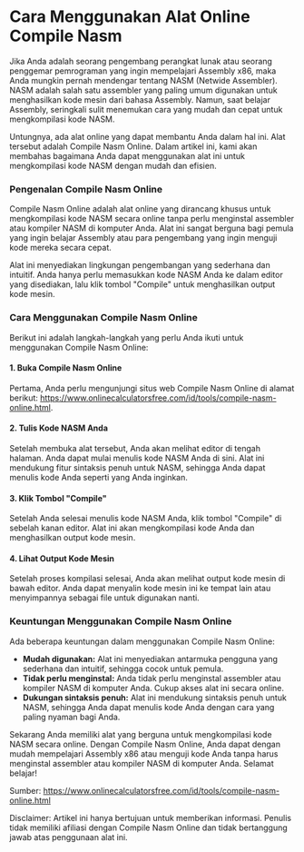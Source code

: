 Cara Menggunakan Alat Online Compile Nasm
=========================================

Jika Anda adalah seorang pengembang perangkat lunak atau seorang penggemar pemrograman yang ingin mempelajari Assembly x86, maka Anda mungkin pernah mendengar tentang NASM (Netwide Assembler). NASM adalah salah satu assembler yang paling umum digunakan untuk menghasilkan kode mesin dari bahasa Assembly. Namun, saat belajar Assembly, seringkali sulit menemukan cara yang mudah dan cepat untuk mengkompilasi kode NASM.

Untungnya, ada alat online yang dapat membantu Anda dalam hal ini. Alat tersebut adalah Compile Nasm Online. Dalam artikel ini, kami akan membahas bagaimana Anda dapat menggunakan alat ini untuk mengkompilasi kode NASM dengan mudah dan efisien.

### Pengenalan Compile Nasm Online

Compile Nasm Online adalah alat online yang dirancang khusus untuk mengkompilasi kode NASM secara online tanpa perlu menginstal assembler atau kompiler NASM di komputer Anda. Alat ini sangat berguna bagi pemula yang ingin belajar Assembly atau para pengembang yang ingin menguji kode mereka secara cepat.

Alat ini menyediakan lingkungan pengembangan yang sederhana dan intuitif. Anda hanya perlu memasukkan kode NASM Anda ke dalam editor yang disediakan, lalu klik tombol "Compile" untuk menghasilkan output kode mesin.

### Cara Menggunakan Compile Nasm Online

Berikut ini adalah langkah-langkah yang perlu Anda ikuti untuk menggunakan Compile Nasm Online:

#### 1. Buka Compile Nasm Online

Pertama, Anda perlu mengunjungi situs web Compile Nasm Online di alamat berikut: <https://www.onlinecalculatorsfree.com/id/tools/compile-nasm-online.html>.

#### 2. Tulis Kode NASM Anda

Setelah membuka alat tersebut, Anda akan melihat editor di tengah halaman. Anda dapat mulai menulis kode NASM Anda di sini. Alat ini mendukung fitur sintaksis penuh untuk NASM, sehingga Anda dapat menulis kode Anda seperti yang Anda inginkan.

#### 3. Klik Tombol "Compile"

Setelah Anda selesai menulis kode NASM Anda, klik tombol "Compile" di sebelah kanan editor. Alat ini akan mengkompilasi kode Anda dan menghasilkan output kode mesin.

#### 4. Lihat Output Kode Mesin

Setelah proses kompilasi selesai, Anda akan melihat output kode mesin di bawah editor. Anda dapat menyalin kode mesin ini ke tempat lain atau menyimpannya sebagai file untuk digunakan nanti.

### Keuntungan Menggunakan Compile Nasm Online

Ada beberapa keuntungan dalam menggunakan Compile Nasm Online:

- **Mudah digunakan:** Alat ini menyediakan antarmuka pengguna yang sederhana dan intuitif, sehingga cocok untuk pemula.
- **Tidak perlu menginstal:** Anda tidak perlu menginstal assembler atau kompiler NASM di komputer Anda. Cukup akses alat ini secara online.
- **Dukungan sintaksis penuh:** Alat ini mendukung sintaksis penuh untuk NASM, sehingga Anda dapat menulis kode Anda dengan cara yang paling nyaman bagi Anda.

Sekarang Anda memiliki alat yang berguna untuk mengkompilasi kode NASM secara online. Dengan Compile Nasm Online, Anda dapat dengan mudah mempelajari Assembly x86 atau menguji kode Anda tanpa harus menginstal assembler atau kompiler NASM di komputer Anda. Selamat belajar!

Sumber: <https://www.onlinecalculatorsfree.com/id/tools/compile-nasm-online.html>

Disclaimer: Artikel ini hanya bertujuan untuk memberikan informasi. Penulis tidak memiliki afiliasi dengan Compile Nasm Online dan tidak bertanggung jawab atas penggunaan alat ini.